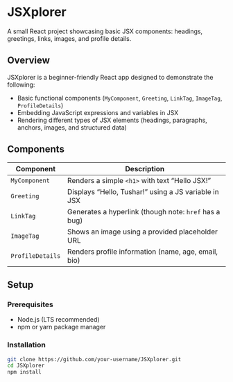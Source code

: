 # JSXplorer

A small React project showcasing basic JSX components: headings, greetings, links, images, and profile details.

## Overview

JSXplorer is a beginner-friendly React app designed to demonstrate the following:

- Basic functional components (`MyComponent`, `Greeting`, `LinkTag`, `ImageTag`, `ProfileDetails`)
- Embedding JavaScript expressions and variables in JSX
- Rendering different types of JSX elements (headings, paragraphs, anchors, images, and structured data)

## Components

| Component         | Description                                               |
|------------------|-----------------------------------------------------------|
| `MyComponent`     | Renders a simple `<h1>` with text “Hello JSX!”            |
| `Greeting`        | Displays “Hello, Tushar!” using a JS variable in JSX      |
| `LinkTag`         | Generates a hyperlink (though note: `href` has a bug)     |
| `ImageTag`        | Shows an image using a provided placeholder URL           |
| `ProfileDetails`  | Renders profile information (name, age, email, bio)       |

## Setup

### Prerequisites
- Node.js (LTS recommended)
- npm or yarn package manager

### Installation
```bash
git clone https://github.com/your-username/JSXplorer.git
cd JSXplorer
npm install
